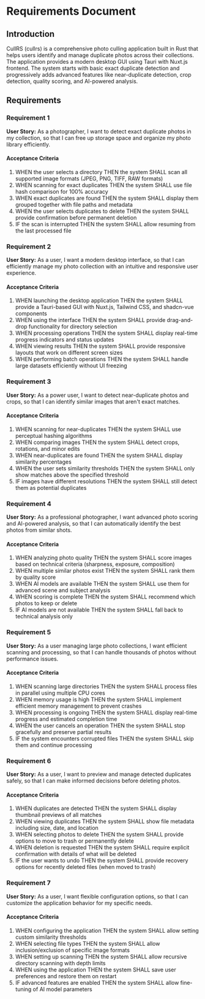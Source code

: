 # Requirements Document

## Introduction

CullRS (cullrs) is a comprehensive photo culling application built in Rust that helps users identify and manage duplicate photos across their collections. The application provides a modern desktop GUI using Tauri with Nuxt.js frontend. The system starts with basic exact duplicate detection and progressively adds advanced features like near-duplicate detection, crop detection, quality scoring, and AI-powered analysis.

## Requirements

### Requirement 1

**User Story:** As a photographer, I want to detect exact duplicate photos in my collection, so that I can free up storage space and organize my photo library efficiently.

#### Acceptance Criteria

1. WHEN the user selects a directory THEN the system SHALL scan all supported image formats (JPEG, PNG, TIFF, RAW formats)
2. WHEN scanning for exact duplicates THEN the system SHALL use file hash comparison for 100% accuracy
3. WHEN exact duplicates are found THEN the system SHALL display them grouped together with file paths and metadata
4. WHEN the user selects duplicates to delete THEN the system SHALL provide confirmation before permanent deletion
5. IF the scan is interrupted THEN the system SHALL allow resuming from the last processed file

### Requirement 2

**User Story:** As a user, I want a modern desktop interface, so that I can efficiently manage my photo collection with an intuitive and responsive user experience.

#### Acceptance Criteria

1. WHEN launching the desktop application THEN the system SHALL provide a Tauri-based GUI with Nuxt.js, Tailwind CSS, and shadcn-vue components
2. WHEN using the interface THEN the system SHALL provide drag-and-drop functionality for directory selection
3. WHEN processing operations THEN the system SHALL display real-time progress indicators and status updates
4. WHEN viewing results THEN the system SHALL provide responsive layouts that work on different screen sizes
5. WHEN performing batch operations THEN the system SHALL handle large datasets efficiently without UI freezing

### Requirement 3

**User Story:** As a power user, I want to detect near-duplicate photos and crops, so that I can identify similar images that aren't exact matches.

#### Acceptance Criteria

1. WHEN scanning for near-duplicates THEN the system SHALL use perceptual hashing algorithms
2. WHEN comparing images THEN the system SHALL detect crops, rotations, and minor edits
3. WHEN near-duplicates are found THEN the system SHALL display similarity percentages
4. WHEN the user sets similarity thresholds THEN the system SHALL only show matches above the specified threshold
5. IF images have different resolutions THEN the system SHALL still detect them as potential duplicates

### Requirement 4

**User Story:** As a professional photographer, I want advanced photo scoring and AI-powered analysis, so that I can automatically identify the best photos from similar shots.

#### Acceptance Criteria

1. WHEN analyzing photo quality THEN the system SHALL score images based on technical criteria (sharpness, exposure, composition)
2. WHEN multiple similar photos exist THEN the system SHALL rank them by quality score
3. WHEN AI models are available THEN the system SHALL use them for advanced scene and subject analysis
4. WHEN scoring is complete THEN the system SHALL recommend which photos to keep or delete
5. IF AI models are not available THEN the system SHALL fall back to technical analysis only

### Requirement 5

**User Story:** As a user managing large photo collections, I want efficient scanning and processing, so that I can handle thousands of photos without performance issues.

#### Acceptance Criteria

1. WHEN scanning large directories THEN the system SHALL process files in parallel using multiple CPU cores
2. WHEN memory usage is high THEN the system SHALL implement efficient memory management to prevent crashes
3. WHEN processing is ongoing THEN the system SHALL display real-time progress and estimated completion time
4. WHEN the user cancels an operation THEN the system SHALL stop gracefully and preserve partial results
5. IF the system encounters corrupted files THEN the system SHALL skip them and continue processing

### Requirement 6

**User Story:** As a user, I want to preview and manage detected duplicates safely, so that I can make informed decisions before deleting photos.

#### Acceptance Criteria

1. WHEN duplicates are detected THEN the system SHALL display thumbnail previews of all matches
2. WHEN viewing duplicates THEN the system SHALL show file metadata including size, date, and location
3. WHEN selecting photos to delete THEN the system SHALL provide options to move to trash or permanently delete
4. WHEN deletion is requested THEN the system SHALL require explicit confirmation with details of what will be deleted
5. IF the user wants to undo THEN the system SHALL provide recovery options for recently deleted files (when moved to trash)

### Requirement 7

**User Story:** As a user, I want flexible configuration options, so that I can customize the application behavior for my specific needs.

#### Acceptance Criteria

1. WHEN configuring the application THEN the system SHALL allow setting custom similarity thresholds
2. WHEN selecting file types THEN the system SHALL allow inclusion/exclusion of specific image formats
3. WHEN setting up scanning THEN the system SHALL allow recursive directory scanning with depth limits
4. WHEN using the application THEN the system SHALL save user preferences and restore them on restart
5. IF advanced features are enabled THEN the system SHALL allow fine-tuning of AI model parameters
